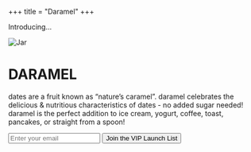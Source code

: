 +++
title = "Daramel"
+++


<main>

<p class="description-left">
Introducing...
</p>

<!-- <img src="/images/logo.png" alt="Logo"> -->

<img src="/images/jar.png" alt="Jar" class="jar-logo">

# DARAMEL


<p class="description">
dates are a fruit known as “nature’s caramel”. daramel celebrates the delicious & nutritious characteristics of dates - no added sugar needed! daramel is the perfect addition to ice cream, yogurt, coffee, toast, pancakes, or straight from a spoon!
</p>



<form id="signup-form" action="https://script.google.com/macros/s/AKfycbz7DQ2WuMorzx72GKAy6a-DOev-EVsGjvBazkYVM4vR9zCEZVCfNlbYzp87u8ql8nzm/exec" method="POST" target="hidden_iframe">
  <input type="email" name="email" placeholder="Enter your email" required>
  <button type="submit">Join the VIP Launch List</button>
</form>

<iframe name="hidden_iframe" style="display:none;"></iframe>

<p id="response"></p>

<script src="https://cdn.jsdelivr.net/npm/canvas-confetti@1.6.0/dist/confetti.browser.min.js"></script>
<script>
const form = document.getElementById('signup-form');
const responseEl = document.getElementById('response');


form.addEventListener('submit', (e) => {
  // Wait a tiny bit for the form to submit
  setTimeout(() => {
    responseEl.textContent = "🎉 Thanks! You're on the list!";
    confetti({ particleCount: 150, spread: 100, origin: { y: 0.6 } });
    form.reset();
  }, 100);
});
</script>


<!-- Falling date logos -->

<script>
const logoImages = [
  "/images/logo.png"
  // "/images/dara1.png",
  // "/images/dara2.png",
  // "/images/dara3.png",
  // "/images/dara4.png",
  // "/images/dara5.png",
  // "/images/dara6.png",
  // "/images/dara7.png",
  // "/images/dara8.png",
  // "/images/dara9.png",
  // "/images/dara10.png",
  // "/images/dara11.png",
  // "/images/dara12.png",
];
</script>


<canvas id="logo-canvas" style="position:fixed; top:0; left:0; pointer-events:none; z-index:9999;"></canvas>

<script>
const canvas = document.getElementById("logo-canvas");
const ctx = canvas.getContext("2d");
canvas.width = window.innerWidth;
canvas.height = window.innerHeight;

const logos = [];
const totalLogos = 30; // number of logos falling at once

// Preload images
const loadedImages = logoImages.map(src => {
  const img = new Image();
  img.src = src;
  return img;
});

// Initialize falling logos
for (let i = 0; i < totalLogos; i++) {
  logos.push({
    x: Math.random() * canvas.width,
    y: Math.random() * canvas.height,
    speed: 1 + Math.random() * 1.5,
    size: 30 + Math.random() * 30,
    img: loadedImages[Math.floor(Math.random() * loadedImages.length)]
  });
}

function animate() {
  ctx.clearRect(0, 0, canvas.width, canvas.height);

  logos.forEach(logo => {
    ctx.drawImage(logo.img, logo.x, logo.y, logo.size, logo.size);
    const isMobile = window.innerWidth <= 480;
    const speedFactor = isMobile ? 0.5 : 1;
    logo.y += logo.speed * speedFactor;
    logo.x += Math.sin(logo.y / 50); // optional slight side-to-side drift

    if (logo.y > canvas.height) {
      logo.y = -logo.size; // reset to top
      logo.x = Math.random() * canvas.width;
      logo.img = loadedImages[Math.floor(Math.random() * loadedImages.length)]; // pick a new random logo
    }
  });

  requestAnimationFrame(animate);
}

// Start animation once images are loaded
Promise.all(loadedImages.map(img => {
  return new Promise(resolve => {
    img.onload = resolve;
  });
})).then(() => animate());

// Resize canvas on window resize
window.addEventListener("resize", () => {
  canvas.width = window.innerWidth;
  canvas.height = window.innerHeight;
});
</script>

</main>